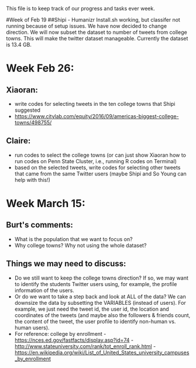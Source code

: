 This file is to keep track of our progress and tasks ever week.

#Week of Feb 19
##Shipi - Humanizr 
Install.sh working, but classifer not running because of setup issues. We have now decided to change direction. We will now subset the dataset to number of tweets from college towns. This will make the twitter dataset manageable. Currently the dataset is 13.4 GB. 

# Week Feb 26:
## Xiaoran:
* write codes for selecting tweets in the ten college towns that Shipi suggested 
* https://www.citylab.com/equity/2016/09/americas-biggest-college-towns/498755/
## Claire:
* run codes to select the college towns 
(or can just show Xiaoran how to run codes on Penn State Cluster, i.e., running R codes on Terminal)
* based on the selected tweets, write codes for selecting other tweets that came from the same Twitter users 
(maybe Shipi and So Young can help with this!)

# Week March 15:
## Burt's comments:
* What is the population that we want to focus on?
* Why college towns? Why not using the whole dataset?
## Things we may need to discuss:
* Do we still want to keep the college towns direction? If so, we may want to identify the students Twitter users using, for example, the profile information of the users.
* Or do we want to take a step back and look at ALL of the data? We can downsize the data by subsetting the VARIABLES (instead of users). For example, we just need the tweet id, the user id, the location and coordinates of the tweets (and maybe also the followers & friends count, the content of the tweet, the user profile to identify non-human vs. human users).
* For reference: college by enrollment - https://nces.ed.gov/fastfacts/display.asp?id=74
                                       - http://www.stateuniversity.com/rank/tot_enroll_rank.html
                                       - https://en.wikipedia.org/wiki/List_of_United_States_university_campuses_by_enrollment
